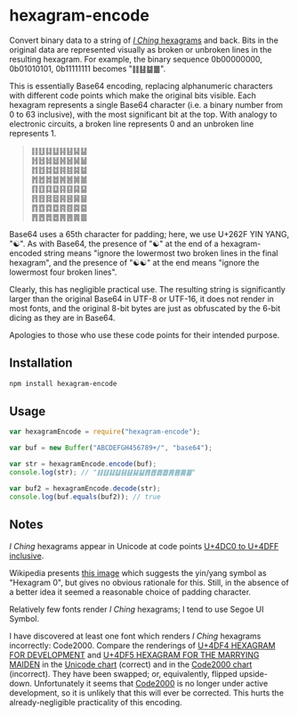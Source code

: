 # hexagram-encode

Convert binary data to a string of [*I Ching* hexagrams](https://en.wikipedia.org/wiki/Hexagram_%28I_Ching%29) and back. Bits in the original data are represented visually as broken or unbroken lines in the resulting hexagram. For example, the binary sequence 0b00000000, 0b01010101, 0b11111111 becomes "䷁䷣䷄䷀".

This is essentially Base64 encoding, replacing alphanumeric characters with different code points which make the original bits visible. Each hexagram represents a single Base64 character (i.e. a binary number from 0 to 63 inclusive), with the most significant bit at the top. With analogy to electronic circuits, a broken line represents 0 and an unbroken line represents 1.

> ䷁䷗䷆䷒䷎䷣䷭䷊<br/>
> ䷏䷲䷧䷵䷽䷶䷟䷡<br/>
> ䷇䷂䷜䷻䷦䷾䷯䷄<br/>
> ䷬䷐䷮䷹䷞䷰䷛䷪<br/>
> ䷖䷚䷃䷨䷳䷕䷑䷙<br/>
> ䷢䷔䷿䷥䷷䷝䷱䷍<br/>
> ䷓䷩䷺䷼䷴䷤䷸䷈<br/>
> ䷋䷘䷅䷉䷠䷌䷫䷀<br/>

Base64 uses a 65th character for padding; here, we use U+262F YIN YANG, "☯". As with Base64, the presence of "☯" at the end of a hexagram-encoded string means "ignore the lowermost two broken lines in the final hexagram", and the presence of "☯☯" at the end means "ignore the lowermost four broken lines".

Clearly, this has negligible practical use. The resulting string is significantly larger than the original Base64 in UTF-8 or UTF-16, it does not render in most fonts, and the original 8-bit bytes are just as obfuscated by the 6-bit dicing as they are in Base64.

Apologies to those who use these code points for their intended purpose.

## Installation

```bash
npm install hexagram-encode
```

## Usage

```js
var hexagramEncode = require("hexagram-encode");

var buf = new Buffer("ABCDEFGH456789+/", "base64");

var str = hexagramEncode.encode(buf); 
console.log(str); // "䷁䷗䷆䷒䷎䷣䷭䷊䷋䷘䷅䷉䷠䷌䷫䷀"

var buf2 = hexagramEncode.decode(str);
console.log(buf.equals(buf2)); // true
```

## Notes

*I Ching* hexagrams appear in Unicode at code points [U+4DC0 to U+4DFF inclusive](http://unicode.org/charts/PDF/U4DC0.pdf).

Wikipedia presents [this image](https://commons.wikimedia.org/wiki/File:I_Ching_hexagrams_00-77.svg) which suggests the yin/yang symbol as "Hexagram 0", but gives no obvious rationale for this. Still, in the absence of a better idea it seemed a reasonable choice of padding character.

Relatively few fonts render *I Ching* hexagrams; I tend to use Segoe UI Symbol.

I have discovered at least one font which renders *I Ching* hexagrams incorrectly: Code2000. Compare the renderings of [U+4DF4 HEXAGRAM FOR DEVELOPMENT](https://en.wikipedia.org/wiki/List_of_hexagrams_of_the_I_Ching#Hexagram_53) and [U+4DF5 HEXAGRAM FOR THE MARRYING MAIDEN](https://en.wikipedia.org/wiki/List_of_hexagrams_of_the_I_Ching#Hexagram_54) in the [Unicode chart](http://unicode.org/charts/PDF/U4DC0.pdf) (correct) and in the [Code2000 chart](http://i.fonts2u.com/co/mp101_code2000_1.png) (incorrect). They have been swapped; or, equivalently, flipped upside-down. Unfortunately it seems that [Code2000](https://en.wikipedia.org/wiki/Code2000) is no longer under active development, so it is unlikely that this will ever be corrected. This hurts the already-negligible practicality of this encoding.
